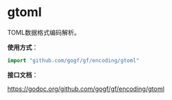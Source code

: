 # gtoml

TOML数据格式编码解析。

**使用方式**：
```go
import "github.com/gogf/gf/encoding/gtoml"
```

**接口文档**：

https://godoc.org/github.com/gogf/gf/encoding/gtoml
